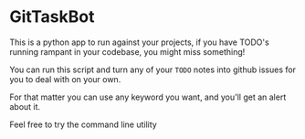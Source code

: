 # GitTaskBot

This is a python app to run against your projects, if you have TODO's running
rampant in your codebase, you might miss something!

You can run this script and turn any of your `TODO` notes into github issues
for you to deal with on your own.

For that matter you can use any keyword you want, and you'll get an alert about
it.


Feel free to try the command line utility
